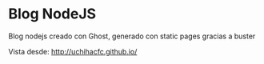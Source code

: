 # Blog NodeJS

Blog nodejs creado con Ghost, generado con static pages gracias a buster

Vista desde: http://uchihacfc.github.io/
